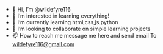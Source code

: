 - 👋 Hi, I’m @wildefyre116
- 👀 I’m interested in learning everything!
- 🌱 I’m currently learning html,css,js,python
- 💞️ I’m looking to collaborate on simple learning projects
- 📫 How to reach me message me here and send email
To wildefyre116@gmail.com 

<!---
wildefyre116/wildefyre116 is a ✨ special ✨ repository because its `README.md` (this file) appears on your GitHub profile.
You can click the Preview link to take a look at your changes.
--->
